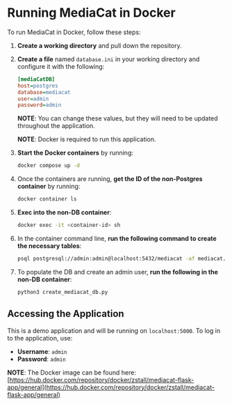 # Running MediaCat in Docker

To run MediaCat in Docker, follow these steps:

1. **Create a working directory** and pull down the repository.
2. **Create a file** named `database.ini` in your working directory and configure it with the following:

   ```ini
   [mediaCatDB]
   host=postgres
   database=mediacat 
   user=admin
   password=admin
   ```

   **NOTE**: You can change these values, but they will need to be updated throughout the application.

   **NOTE**: Docker is required to run this application.

3. **Start the Docker containers** by running:

   ```bash
   docker compose up -d
   ```

4. Once the containers are running, **get the ID of the non-Postgres container** by running:

   ```bash
   docker container ls
   ```

5. **Exec into the non-DB container**:

   ```bash
   docker exec -it <container-id> sh
   ```

6. In the container command line, **run the following command to create the necessary tables**:

   ```bash
   psql postgresql://admin:admin@localhost:5432/mediacat -af mediacat.sql
   ```

7. To populate the DB and create an admin user, **run the following in the non-DB container**:

   ```bash
   python3 create_mediacat_db.py
   ```

## Accessing the Application

This is a demo application and will be running on `localhost:5000`. To log in to the application, use:

- **Username**: `admin`
- **Password**: `admin`

**NOTE**: The Docker image can be found here: [https://hub.docker.com/repository/docker/zstall/mediacat-flask-app/general](https://hub.docker.com/repository/docker/zstall/mediacat-flask-app/general)
